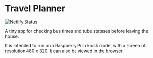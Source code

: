 # Travel Planner

[![Netlify Status](https://api.netlify.com/api/v1/badges/83f400fa-a599-429e-a802-58bab699a947/deploy-status)](https://app.netlify.com/sites/travel-planner-app/deploys)

A tiny app for checking bus times and tube statuses before leaving the house.

It is intended to run on a Raspberry Pi in kiosk mode, with a screen of resolution 480 x 320. It can also be [viewed in the browser](https://travel-planner-app.netlify.com/).
